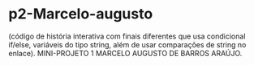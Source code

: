 # p2-Marcelo-augusto
(código de história interativa com finais diferentes que usa condicional if/else, variáveis do tipo string, além de usar comparações de string no enlace).
MINI-PROJETO 1 MARCELO AUGUSTO DE BARROS ARAÚJO.
